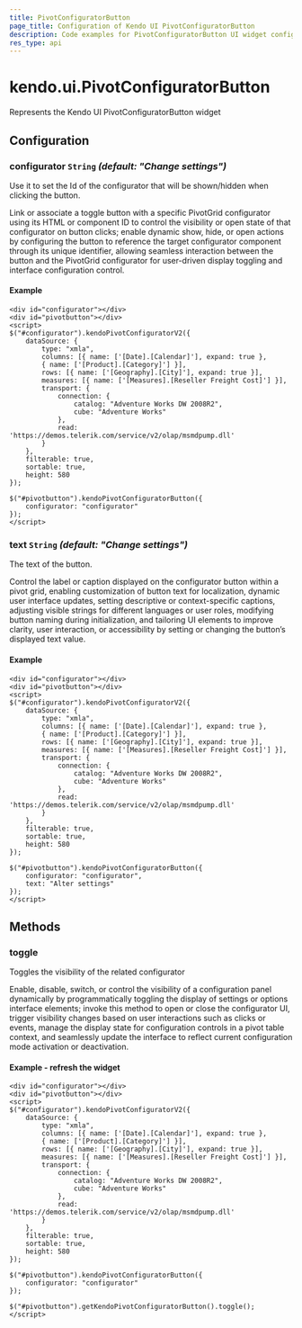 ```yaml
---
title: PivotConfiguratorButton
page_title: Configuration of Kendo UI PivotConfiguratorButton
description: Code examples for PivotConfiguratorButton UI widget configuration, learn how to use it.
res_type: api
---
```


# kendo.ui.PivotConfiguratorButton

Represents the Kendo UI PivotConfiguratorButton widget

## Configuration

### configurator `String` *(default: "Change settings")*

Use it to set the Id of the configurator that will be shown/hidden when clicking the button.


<div class="meta-api-description">
Link or associate a toggle button with a specific PivotGrid configurator using its HTML or component ID to control the visibility or open state of that configurator on button clicks; enable dynamic show, hide, or open actions by configuring the button to reference the target configurator component through its unique identifier, allowing seamless interaction between the button and the PivotGrid configurator for user-driven display toggling and interface configuration control.
</div>

#### Example

    <div id="configurator"></div>
    <div id="pivotbutton"></div>
    <script>
    $("#configurator").kendoPivotConfiguratorV2({
        dataSource: {
            type: "xmla",
            columns: [{ name: ['[Date].[Calendar]'], expand: true },
            { name: ['[Product].[Category]'] }],
            rows: [{ name: ['[Geography].[City]'], expand: true }],
            measures: [{ name: ['[Measures].[Reseller Freight Cost]'] }],
            transport: {
                connection: {
                    catalog: "Adventure Works DW 2008R2",
                    cube: "Adventure Works"
                },
                read: 'https://demos.telerik.com/service/v2/olap/msmdpump.dll'
            }
        },
        filterable: true,
        sortable: true,
        height: 580
    });

    $("#pivotbutton").kendoPivotConfiguratorButton({
        configurator: "configurator"
    });
    </script>

### text `String` *(default: "Change settings")*

The text of the button.


<div class="meta-api-description">
Control the label or caption displayed on the configurator button within a pivot grid, enabling customization of button text for localization, dynamic user interface updates, setting descriptive or context-specific captions, adjusting visible strings for different languages or user roles, modifying button naming during initialization, and tailoring UI elements to improve clarity, user interaction, or accessibility by setting or changing the button’s displayed text value.
</div>

#### Example

    <div id="configurator"></div>
    <div id="pivotbutton"></div>
    <script>
    $("#configurator").kendoPivotConfiguratorV2({
        dataSource: {
            type: "xmla",
            columns: [{ name: ['[Date].[Calendar]'], expand: true },
            { name: ['[Product].[Category]'] }],
            rows: [{ name: ['[Geography].[City]'], expand: true }],
            measures: [{ name: ['[Measures].[Reseller Freight Cost]'] }],
            transport: {
                connection: {
                    catalog: "Adventure Works DW 2008R2",
                    cube: "Adventure Works"
                },
                read: 'https://demos.telerik.com/service/v2/olap/msmdpump.dll'
            }
        },
        filterable: true,
        sortable: true,
        height: 580
    });

    $("#pivotbutton").kendoPivotConfiguratorButton({
        configurator: "configurator",
        text: "Alter settings"
    });
    </script>

## Methods

### toggle

Toggles the visibility of the related configurator


<div class="meta-api-description">
Enable, disable, switch, or control the visibility of a configuration panel dynamically by programmatically toggling the display of settings or options interface elements; invoke this method to open or close the configurator UI, trigger visibility changes based on user interactions such as clicks or events, manage the display state for configuration controls in a pivot table context, and seamlessly update the interface to reflect current configuration mode activation or deactivation.
</div>

#### Example - refresh the widget

    <div id="configurator"></div>
    <div id="pivotbutton"></div>
    <script>
    $("#configurator").kendoPivotConfiguratorV2({
        dataSource: {
            type: "xmla",
            columns: [{ name: ['[Date].[Calendar]'], expand: true },
            { name: ['[Product].[Category]'] }],
            rows: [{ name: ['[Geography].[City]'], expand: true }],
            measures: [{ name: ['[Measures].[Reseller Freight Cost]'] }],
            transport: {
                connection: {
                    catalog: "Adventure Works DW 2008R2",
                    cube: "Adventure Works"
                },
                read: 'https://demos.telerik.com/service/v2/olap/msmdpump.dll'
            }
        },
        filterable: true,
        sortable: true,
        height: 580
    });

    $("#pivotbutton").kendoPivotConfiguratorButton({
        configurator: "configurator"
    });

    $("#pivotbutton").getKendoPivotConfiguratorButton().toggle();
    </script>
